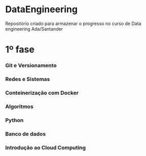 # DataEngineering
Repositório criado para armazenar o progresso no curso de Data engineering Ada/Santander

# 1º fase
### Git e Versionamento
### Redes e Sistemas
### Conteinerização com Docker
### Algoritmos
### Python
### Banco de dados
### Introdução ao Cloud Computing
